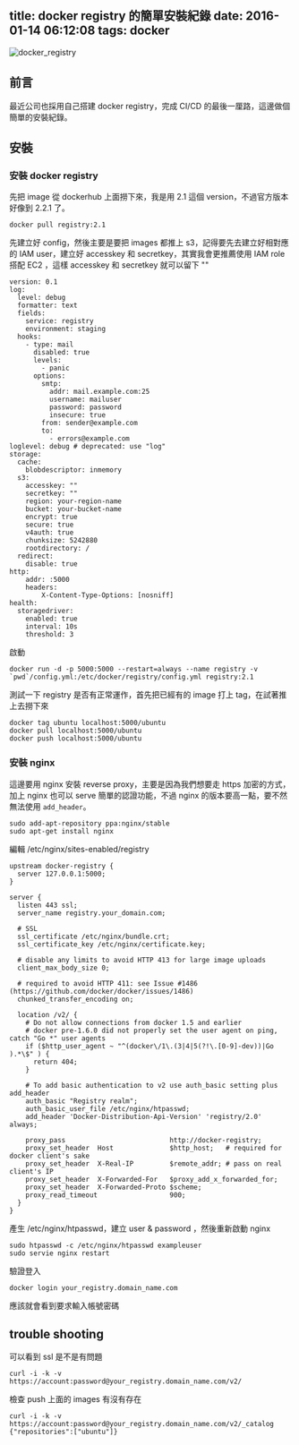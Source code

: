 title: docker registry 的簡單安裝紀錄
date: 2016-01-14 06:12:08
tags: docker
---

![docker_registry](/img/docker_registry.png)

## 前言 ##

最近公司也採用自己搭建 docker registry，完成 CI/CD 的最後一厘路，這邊做個簡單的安裝紀錄。

## 安裝 ##

### 安裝 docker registry ###

先把 image 從 dockerhub 上面撈下來，我是用 2.1 這個 version，不過官方版本好像到 2.2.1 了。
```
docker pull registry:2.1
```

先建立好 config，然後主要是要把 images 都推上 s3，記得要先去建立好相對應的 IAM user，建立好 accesskey 和 secretkey，其實我會更推薦使用 IAM role 搭配 EC2 ，這樣 accesskey 和 secretkey 就可以留下 ""
```
version: 0.1
log:
  level: debug
  formatter: text
  fields:
    service: registry
    environment: staging
  hooks:
    - type: mail
      disabled: true
      levels:
        - panic
      options:
        smtp:
          addr: mail.example.com:25
          username: mailuser
          password: password
          insecure: true
        from: sender@example.com
        to:
          - errors@example.com
loglevel: debug # deprecated: use "log"
storage:
  cache:
    blobdescriptor: inmemory
  s3:
    accesskey: ""
    secretkey: ""
    region: your-region-name
    bucket: your-bucket-name
    encrypt: true
    secure: true
    v4auth: true
    chunksize: 5242880
    rootdirectory: /
  redirect:
    disable: true
http:
    addr: :5000
    headers:
        X-Content-Type-Options: [nosniff]
health:
  storagedriver:
    enabled: true
    interval: 10s
    threshold: 3
```

啟動
```
docker run -d -p 5000:5000 --restart=always --name registry -v `pwd`/config.yml:/etc/docker/registry/config.yml registry:2.1
```

測試一下 registry 是否有正常運作，首先把已經有的 image 打上 tag，在試著推上去撈下來
```
docker tag ubuntu localhost:5000/ubuntu
docker pull localhost:5000/ubuntu
docker push localhost:5000/ubuntu
```

### 安裝 nginx ###

這邊要用 nginx 安裝 reverse proxy，主要是因為我們想要走 https 加密的方式，加上 nginx 也可以 serve 簡單的認證功能，不過 nginx 的版本要高一點，要不然無法使用 `add_header`。

```
sudo add-apt-repository ppa:nginx/stable
sudo apt-get install nginx
```

編輯 /etc/nginx/sites-enabled/registry
```
upstream docker-registry {
  server 127.0.0.1:5000;
}

server {
  listen 443 ssl;
  server_name registry.your_domain.com;

  # SSL
  ssl_certificate /etc/nginx/bundle.crt;
  ssl_certificate_key /etc/nginx/certificate.key;

  # disable any limits to avoid HTTP 413 for large image uploads
  client_max_body_size 0;

  # required to avoid HTTP 411: see Issue #1486 (https://github.com/docker/docker/issues/1486)
  chunked_transfer_encoding on;

  location /v2/ {
    # Do not allow connections from docker 1.5 and earlier
    # docker pre-1.6.0 did not properly set the user agent on ping, catch "Go *" user agents
    if ($http_user_agent ~ "^(docker\/1\.(3|4|5(?!\.[0-9]-dev))|Go ).*\$" ) {
      return 404;
    }

    # To add basic authentication to v2 use auth_basic setting plus add_header
    auth_basic "Registry realm";
    auth_basic_user_file /etc/nginx/htpasswd;
    add_header 'Docker-Distribution-Api-Version' 'registry/2.0' always;

    proxy_pass                          http://docker-registry;
    proxy_set_header  Host              $http_host;   # required for docker client's sake
    proxy_set_header  X-Real-IP         $remote_addr; # pass on real client's IP
    proxy_set_header  X-Forwarded-For   $proxy_add_x_forwarded_for;
    proxy_set_header  X-Forwarded-Proto $scheme;
    proxy_read_timeout                  900;
  }
}
```

產生 /etc/nginx/htpasswd，建立 user & password ，然後重新啟動 nginx
```
sudo htpasswd -c /etc/nginx/htpasswd exampleuser
sudo servie nginx restart
```

驗證登入
```
docker login your_registry.domain_name.com
```
應該就會看到要求輸入帳號密碼

## trouble shooting ##

可以看到 ssl 是不是有問題
```
curl -i -k -v https://account:password@your_registry.domain_name.com/v2/
```

檢查 push 上面的 images 有沒有存在
```
curl -i -k -v https://account:password@your_registry.domain_name.com/v2/_catalog
{"repositories":["ubuntu"]}
```
